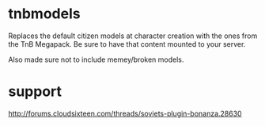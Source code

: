# tnbmodels
Replaces the default citizen models at character creation with the ones from the TnB Megapack. Be sure to have that content mounted to your server.

Also made sure not to include memey/broken models.

# support
http://forums.cloudsixteen.com/threads/soviets-plugin-bonanza.28630
